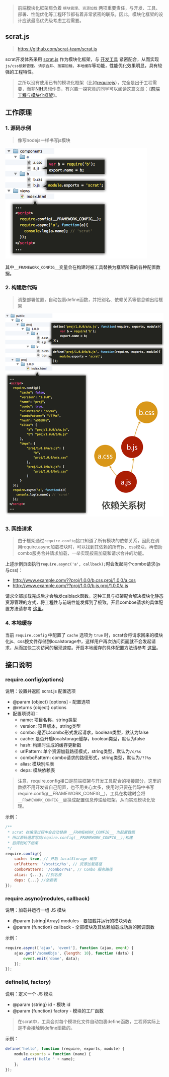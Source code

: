 > 前端模块化框架肩负着 ``模块管理``、``资源加载`` 两项重要责任，与开发、工具、部署、性能优化等工程环节都有着非常紧密的联系。因此，模块化框架的设计应该最高优先级考虑工程需要。

## scrat.js

> https://github.com/scrat-team/scrat.js

scrat开发体系采用 [scrat.js](https://github.com/scrat-team/scrat.js) 作为模块化框架，与 [开发工具](https://www.npmjs.org/package/scrat) 紧密配合，从而实现 ``js/css依赖管理``、``请求合并``、``按需加载``、``本地缓存``等功能，性能优化效果明显，具有较强的工程特性。

> 之所以没有使用已有的模块化框架（比如[requirejs](http://requirejs.org/)），完全是出于工程需要，而非[NIH](http://en.wikipedia.org/wiki/Not_invented_here)思想作祟，有兴趣一探究竟的同学可以阅读这篇文章：《[前端工程与模块化框架](https://github.com/fouber/blog/issues/4)》。

## 工作原理

### 1. 源码示例

> 像写nodejs一样书写js模块

![源码效果](source.png)

其中``__FRAMEWORK_CONFIG__``变量会在构建时被工具替换为框架所需的各种配置数据。

### 2. 构建后代码

> 调整部署位置，自动包裹define函数，并把别名、依赖关系等信息输出给框架

![构建后代码](release.png)

### 3. 网络请求

> 由于框架通过``require.config``接口知道了所有模块的依赖关系，因此在调用require.async加载模块时，可以找到其依赖的所有js、css模块，再借助combo服务合并请求加载，一举实现按需加载和请求合并的功能。

上述示例页面执行``require.async('a', callback);``时会发起两个combo请求(js与css)：

* http://www.example.com/??proj/1.0.0/b.css,proj/1.0.0/a.css
* http://www.example.com/??proj/1.0.0/b.js,proj/1.0.0/a.js

请求全部加载完成后才会触发calblack函数。这种工具与框架配合解决模块化静态资源管理的方式，将工程性与前端性能发挥到了极致。开启comboe请求的具体配置方法请参考 [这里](/#!/settings?title=framework.combo)。

### 4. 本地缓存

当前 ``require.config`` 中配置了 ``cache`` 选项为 ``true`` 时，scrat会将请求回来的模块化js、css按文件存储到localstorage中，这样用户再次访问页面就不会发起请求，从而加快二次访问的展现速度。开启本地缓存的具体配置方法请参考 [这里](/#!/settings?title=framework.cache)。

## 接口说明

### require.config(options)
说明：设置并返回 scrat.js 配置选项

- @param {object} [options] - 配置选项
- @returns {object} options
- 配置项说明：
  - name: 项目名称，string类型
  - version: 项目版本，string类型
  - combo: 是否以combo形式发起请求，boolean类型，默认为false
  - cache: 是否开启localstorage缓存，boolean类型，默认为false
  - hash: 构建时生成的缓存更新戳
  - urlPattern: 单个资源加载路径模式，string类型，默认为``/c/%s``
  - comboPattern: combo请求的路径形式，string类型，默认为``/??%s``
  - alias: 模块别名表
  - deps: 模块依赖表

> 注意，require.config接口是前端框架与开发工具配合的衔接部分，这里的数据不用开发者自己配置，也不用关心太多，使用时只要在代码中书写 require.config(\_\_FRAMEWORK\_CONFIG\_\_)，工具在构建时会将``__FRAMEWORK_CONFIG__``替换成配置信息传递给框架，从而实现模块化管理。

示例：
```javascript
/**
 * scrat 在编译过程中会自动替换 __FRAMEWORK_CONFIG__ 为配置数据
 * 所以源码通常写成require.config(__FRAMEWORK_CONFIG__);构建
 * 后得到如下结果
 */
require.config({
    cache: true, // 开启 localStorage 缓存
    urlPattern: '/static/%s', // 资源加载路径
    comboPattern: '/combo??%s', // Combo 服务路径
    alias: {...}, //别名表
    deps: {...} //依赖表
});
```

### require.async(modules, callback)
说明：加载并运行一组 JS 模块

- @param {string|Array} modules - 要加载并运行的模块列表
- @param {function} callback - 全部模块及其依赖加载成功后的回调函数

示例：
```javascript
require.async(['ajax', 'event'], function (ajax, event) {
    ajax.get('/someObjs', {length: 10}, function (data) {
        event.emit('done', data);
    });
});
```

### define(id, factory)
说明：定义一个 JS 模块

- @param {string} id - 模块 id
- @param {function} factory - 模块的工厂函数

> 在scrat中，工具会对每个模块化文件自动包裹define函数，工程师实际上是不会接触到define函数的。

示例：
```javascript
define('hello', function (require, exports, module) {
    module.exports = function (name) {
        alert('Hello ' + name);
    };
});
```